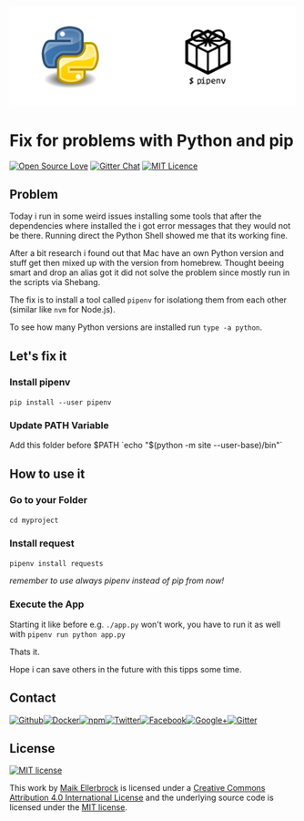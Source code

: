 ![python pip pipenv mac](./img/osx-python-pip.jpg)

# Fix for problems with Python and pip 
[![Open Source Love](https://badges.frapsoft.com/os/v1/open-source.svg)](https://github.com/ellerbrock/open-source-badges/) [![Gitter Chat](https://badges.gitter.im/frapsoft/frapsoft.svg)](https://gitter.im/frapsoft/frapsoft/) [![MIT Licence](https://badges.frapsoft.com/os/mit/mit.svg?v=103)](https://opensource.org/licenses/mit-license.php)

## Problem

Today i run in some weird issues installing some tools that after the dependencies where installed the i got error messages that they would not be there. Running direct the Python Shell showed me that its working fine.

After a bit research i found out that Mac have an own Python version and stuff get then mixed up with the version from homebrew. Thought beeing smart and drop an alias got it did not solve the problem since mostly run in the scripts via Shebang.

The fix is to install a tool called `pipenv` for isolationg them from each other (similar like `nvm` for Node.js).

To see how many Python versions are installed run `type -a python`.


## Let's fix it

### Install pipenv

`pip install --user pipenv` 

### Update PATH Variable

Add this folder before $PATH
`echo "$(python -m site --user-base)/bin"`



## How to use it

### Go to your Folder

`cd myproject`

### Install request

`pipenv install requests`

*remember to use always pipenv instead of pip from now!*

### Execute the App

Starting it like before e.g. `./app.py` won't work, you have to run it as well with
`pipenv run python app.py`

Thats it.

Hope i can save others in the future with this tipps some time.


## Contact

[![Github](https://github.frapsoft.com/social/github.png)](https://github.com/ellerbrock/)[![Docker](https://github.frapsoft.com/social/docker.png)](https://hub.docker.com/u/ellerbrock/)[![npm](https://github.frapsoft.com/social/npm.png)](https://www.npmjs.com/~ellerbrock)[![Twitter](https://github.frapsoft.com/social/twitter.png)](https://twitter.com/frapsoft/)[![Facebook](https://github.frapsoft.com/social/facebook.png)](https://www.facebook.com/frapsoft/)[![Google+](https://github.frapsoft.com/social/google-plus.png)](https://plus.google.com/116540931335841862774)[![Gitter](https://github.frapsoft.com/social/gitter.png)](https://gitter.im/frapsoft/frapsoft/)

## License 

[![MIT license](https://badges.frapsoft.com/os/mit/mit-125x28.png?v=103)](https://opensource.org/licenses/mit-license.php)

This work by <a xmlns:cc="http://creativecommons.org/ns#" href="https://github.com/ellerbrock" property="cc:attributionName" rel="cc:attributionURL">Maik Ellerbrock</a> is licensed under a <a rel="license" href="https://creativecommons.org/licenses/by/4.0/">Creative Commons Attribution 4.0 International License</a> and the underlying source code is licensed under the <a rel="license" href="https://opensource.org/licenses/mit-license.php">MIT license</a>.
